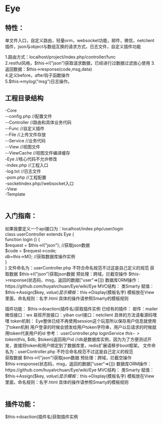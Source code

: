 
# Eye
## 特性：  
单文件入口，自定义路由，轻量orm，websocket功能，邮件，微信，netclient插件，json与object与数组互换的请求方式，日志文件，自定义插件功能
      
1.路由方式：localhost/project/index.php/controller/func  
2.restful风格，$this->I("json")获取请求数据，已经进行过数据过滤放心使用  
3.返回数据：$this->response(code,msg,data)  
4.定义before，after钩子函数操作  
5.$this->mylog("msg")日志操作。  
## 工程目录结构  
-Core  
--config.php    //配置文件  
--Controller    //路由和具体业务代码  
--Func          //自定义插件  
--File          //上传文件存放  
--Service       //业务代码  
--View          //视图文件  
--ViewCache     //视图文件编译缓存  
-Eye            //核心代码不允许修改  
-index.php      //工程入口  
-log.txt        //日志文件  
-pom.php        //工程配置  
-socketindex.php//websocket入口  
-View  
-Template  
    
## 入门指南：  
如果我要定义一个api接口为：localhost/index.php/user/login  
class userController extends Eye {  
		function login () {   
			$request = $this->I("json");    //获取json数据  
			$code = $request->code;     
			$db=$this->M(); //获取数据库操作实例  
		}  
}
文件命名为：userController.php 不符合命名规范不过这是自己定义的规范
获取数据 $this->I("json")获取json数据 预处理：跨域，拦截空操作
$this->response(状态码，msg，返回的数据["user"=>[]])
数据库ORM操作：https://github.com/huyalvchuan/Eye/wiki/Eye
MVC结构：
类Smarty
赋值：$this->Assign($key, $value)
显示模板：$this->Display(模板名字) 模板放在View里面，命名规则：名字.html   具体的操作请参照Smarty的模板规则

插件功能：
$this->doaction(插件名)获取插件实例
已经有的插件：
邮件：mailer
微信接口：wx
易班开放接口：yiban
curl接口：netclient
具体的方法请看源码嘿嘿
token机制：
Eye整体已经不再使用session这个玩意所以保存用户信息就使用了token机制
用户登录的时候会颁发给用户token字符串，用户以后请求的时候就用token代表用户的id
参考：
userController.php loginService
$this->token($this, $db, $token)返回用户id //db是数据库实例，因为为了方便测试开发，直接将token和用户绑定到了数据库里，redis扩展请移步boot框架。
文件命名为：userController.php 不符合命名规范不过这是自己定义的规范  
获取数据 $this->I("json")获取json数据 预处理：跨域，拦截空操作  
$this->response(状态码，msg，返回的数据["user"=>[]])  
数据库ORM操作：https://github.com/huyalvchuan/Eye/wiki/Eye  
MVC结构：  
类Smarty  
赋值：$this->Assign($key, $value)  
显示模板：$this->Display(模板名字) 模板放在View里面，命名规则：名字.html   具体的操作请参照Smarty的模板规则  
   
## 插件功能：  
$this->doaction(插件名)获取插件实例  
